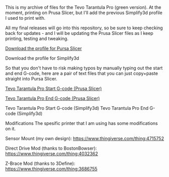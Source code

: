This is my archive of files for the Tevo Tarantula Pro (green version). At the moment, printing on Prusa Slicer, but I'll add the previous Simplify3d profile I used to print with.

All my final releases will go into this repository, so be sure to keep checking back for updates - and I will be updating the Prusa Slicer files as I keep printing, testing and tweaking.

[Download the profile for Pursa Slicer](https://github.com/ophirpeleg/Tevo-Tarantula-Pro/blob/main/PrusaSlicer_Bundle_Settings_For_Tevo_Tarantula_Pro.ini "profile for Pursa Slicer")

Download the profile for Simplify3d


So that you don't have to risk making typos by manually typing out the start and end G-code, here are a pair of text files that you can just copy+paste straight into Pursa Slicer.


[Tevo Tarantula Pro Start G-code (Prusa Slicer)](https://github.com/ophirpeleg/Tevo-Tarantula-Pro/blob/main/PrusaSlicer%20Start%20G-code "Start G-code Prusa Slicer")

[Tevo Tarantula Pro End G-code (Prusa Slicer)](https://github.com/ophirpeleg/Tevo-Tarantula-Pro/blob/main/PrusaSlicer%20End%20G-code "End G-code Prusa Slicer")

Tevo Tarantula Pro Start G-code (Simplify3d)
Tevo Tarantula Pro End G-code (Simplify3d)

Modifications
The spesific printer that I am using has some modifications on it.

Sensor Mount (my own design): https://www.thingiverse.com/thing:4715752

Direct Drive Mod (thanks to BostonBowser): https://www.thingiverse.com/thing:4032362

Z-Brace Mod (thanks to 3Define): https://www.thingiverse.com/thing:3686755
